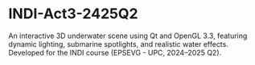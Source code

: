 # INDI-Act3-2425Q2
An interactive 3D underwater scene using Qt and OpenGL 3.3, featuring dynamic lighting, submarine spotlights, and realistic water effects. Developed for the INDI course (EPSEVG - UPC, 2024–2025 Q2).
